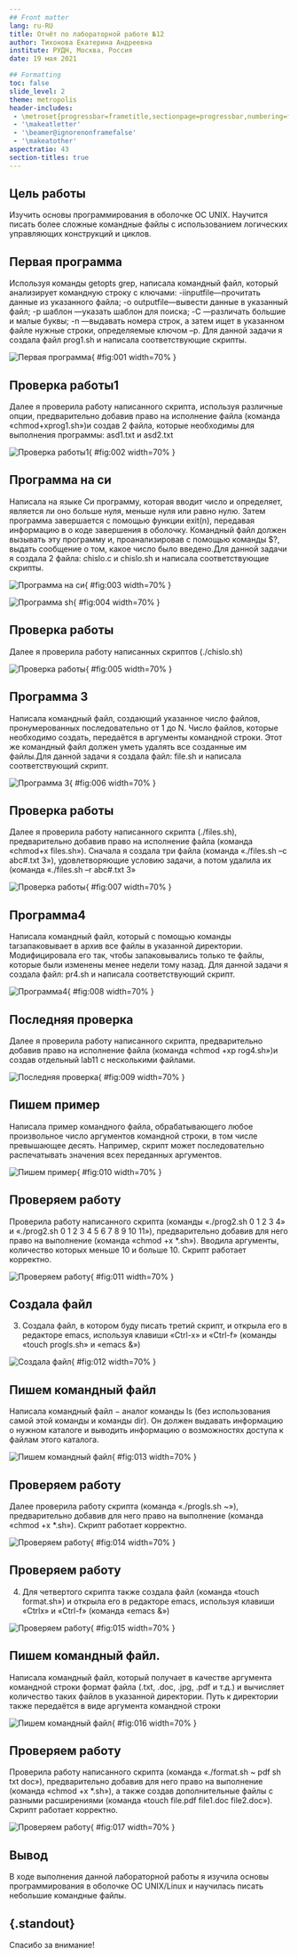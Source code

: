 ```yaml
---
## Front matter
lang: ru-RU
title: Отчёт по лабораторной работе №12
author: Тихонова Екатерина Андреевна
institute: РУДН, Москва, Россия
date: 19 мая 2021

## Formatting
toc: false
slide_level: 2
theme: metropolis
header-includes: 
 - \metroset{progressbar=frametitle,sectionpage=progressbar,numbering=fraction}
 - '\makeatletter'
 - '\beamer@ignorenonframefalse'
 - '\makeatother'
aspectratio: 43
section-titles: true
---
```


## Цель работы

Изучить основы программирования в оболочке ОС UNIX. Научится писать более сложные командные файлы с использованием логических управляющих
конструкций и циклов.

## Первая программа

Используя команды getopts grep, написала командный файл, который анализирует командную строку с ключами: -iinputfile—прочитать данные из указанного
файла; -o outputfile—вывести данные в указанный файл; -p шаблон —указать
шаблон для поиска; -C —различать большие и малые буквы; -n —выдавать номера строк, а затем ищет в указанном файле нужные строки, определяемые ключом
–p. Для данной задачи я создала файл prog1.sh и написала соответствующие
скрипты.

![Первая программа](image/1.png){ #fig:001 width=70% }

## Проверка работы1

Далее я проверила работу написанного скрипта, используя различные
опции, предварительно добавив право на исполнение файла (команда
«chmod+xprog1.sh»)и создав 2 файла, которые необходимы для выполнения
программы: asd1.txt и asd2.txt

![Проверка работы1](image/2.png){ #fig:002 width=70% }

## Программа на си

Написала на языке Си программу, которая вводит число и определяет, является
ли оно больше нуля, меньше нуля или равно нулю. Затем программа завершается с помощью функции exit(n), передавая информацию в о коде завершения в
оболочку. Командный файл должен вызывать эту программу и, проанализировав
с помощью команды $?, выдать сообщение о том, какое число было введено.Для
данной задачи я создала 2 файла: chislo.c и chislo.sh и написала соответствующие
скрипты. 

![Программа на си](image/3.png){ #fig:003 width=70% }

![Программа sh](image/4.png){ #fig:004 width=70% }

## Проверка работы

Далее я проверила работу написанных скриптов (./chislo.sh) 

![Проверка работы](image/5.png){ #fig:005 width=70% }

## Программа 3

Написала командный файл, создающий указанное число файлов, пронумерованных последовательно от 1 до N. Число файлов, которые необходимо создать, передаётся в аргументы командной строки. Этот же командный файл должен
уметь удалять все созданные им файлы.Для данной задачи я создала файл: file.sh
и написала соответствующий скрипт.

![Программа 3](image/6.png){ #fig:006 width=70% }

## Проверка работы

Далее я проверила работу написанного скрипта (./files.sh), предварительно
добавив право на исполнение файла (команда «chmod+x files.sh»). Сначала я
создала три файла (команда «./files.sh –c abc#.txt 3»), удовлетворяющие условию
задачи, а потом удалила их (команда «./files.sh –r abc#.txt 3»

![Проверка работы](image/7.png){ #fig:007 width=70% }

## Программа4

Написала командный файл, который с помощью команды tarзапаковывает
в архив все файлы в указанной директории. Модифицировала его так, чтобы
запаковывались только те файлы, которые были изменены менее недели тому
назад. Для данной задачи я создала файл: pr4.sh и написала соответствующий
скрипт.

![Программа4](image/8.png){ #fig:008 width=70% }

## Последняя проверка

Далее я проверила работу написанного скрипта, предварительно добавив право
на исполнение файла (команда «chmod +xp rog4.sh»)и создав отдельный lab11 с
несколькими файлами.

![Последняя проверка](image/9.png){ #fig:009 width=70% }

## Пишем пример

Написала пример командного файла, обрабатывающего любое
произвольное число аргументов командной строки, в том числе
превышающее десять. Например, скрипт может последовательно 
распечатывать значения всех переданных аргументов. 

![Пишем пример](image/10.png){ #fig:010 width=70% }

## Проверяем работу

Проверила работу написанного скрипта (команды «./prog2.sh 0 1 2 3 4»
и «./prog2.sh 0 1 2 3 4 5 6 7 8 9 10 11»), предварительно добавив для него
право на выполнение (команда «chmod +x *.sh»). Вводила аргументы,
количество которых меньше 10 и больше 10.
Скрипт работает корректно.

![Проверяем работу](image/11.png){ #fig:011 width=70% }

## Создала файл

3. Создала файл, в котором буду писать третий скрипт, и открыла его в
редакторе emacs, используя клавиши «Ctrl-x» и «Ctrl-f» (команды «touch
progls.sh» и «emacs &») 

![Создала файл](image/12.png){ #fig:012 width=70% }

## Пишем командный файл

Написала командный файл − аналог команды ls (без использования
самой этой команды и команды dir). Он должен выдавать информацию 
о нужном каталоге и выводить информацию о возможностях доступа к
файлам этого каталога.

![Пишем командный файл](image/13.png){ #fig:013 width=70% }

## Проверяем работу

Далее проверила работу скрипта (команда «./progls.sh ~»),
предварительно добавив для него право на выполнение (команда
«chmod +x *.sh»).
Скрипт работает корректно.

![Проверяем работу](image/14.png){ #fig:014 width=70% }

## Проверяем работу

4. Для четвертого скрипта также создала файл (команда «touch
format.sh») и открыла его в редакторе emacs, используя клавиши «Ctrlx» и «Ctrl-f» (команда «emacs &»)

![Проверяем работу](image/15.png){ #fig:015 width=70% }

## Пишем командный файл.

Написала командный файл, который получает в качестве аргумента
командной строки формат файла (.txt, .doc, .jpg, .pdf и т.д.) и вычисляет
количество таких файлов в указанной директории. Путь к директории
также передаётся в виде аргумента командной строки

![Пишем командный файл](image/16.png){ #fig:016 width=70% }

## Проверяем работу

Проверила работу написанного скрипта (команда «./format.sh ~ pdf sh txt
doc»), предварительно добавив для него право на выполнение (команда
«chmod +x *.sh»), а также создав дополнительные файлы с разными
расширениями (команда «touch file.pdf file1.doc file2.doc»).
Скрипт работает корректно.

![Проверяем работу](image/17.png){ #fig:017 width=70% }

## Вывод

В ходе выполнения данной лабораторной работы я изучила основы
программирования в оболочке ОС UNIX/Linux и научилась писать
небольшие командные файлы.

## {.standout}

Спасибо за внимание!
